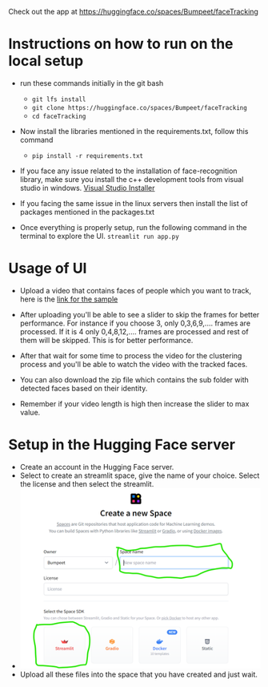 Check out the app at https://huggingface.co/spaces/Bumpeet/faceTracking

# Instructions on how to run on the local setup
- run these commands initially in the git bash
    - `git lfs install`
    - `git clone https://huggingface.co/spaces/Bumpeet/faceTracking`
    - `cd faceTracking`

- Now install the libraries mentioned in the requirements.txt, follow this command
    - `pip install -r requirements.txt`

- If you face any issue related to the installation of face-recognition library, make sure you install the c++ development tools from visual studio in windows. [Visual Studio Installer](https://visualstudio.microsoft.com/downloads/)

- If you facing the same issue in the linux servers then install the list of packages mentioned in the packages.txt

- Once everything is properly setup, run the following command in the terminal to explore the UI. `streamlit run app.py`

# Usage of UI

- Upload a video that contains faces of people which you want to track, here is the [link for the sample](https://drive.google.com/file/d/1fl4I2EE_07sNSm0v29VIQ4tJ61qAkdAf/view?usp=sharing)

- After uploading you'll be able to see a slider to skip the frames for better performance. For instance if you choose 3, only 0,3,6,9,.... frames are processed. If it is 4 only 0,4,8,12,.... frames are processed and rest of them will be skipped. This is for better performance.

- After that wait for some time to process the video for the clustering process and you'll be able to watch the video with the tracked faces.

- You can also download the zip file which contains the sub folder with detected
faces based on their identity.

- Remember if your video length is high then increase the slider to max value.

# Setup in the Hugging Face server

- Create an account in the Hugging Face server.
- Select to create an streamlit space, give the name of your choice. Select the license and then select the streamlit.
- ![img.jpg](img.png)
- Upload all these files into the space that you have created and just wait.

